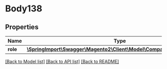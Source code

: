 # Body138

## Properties
Name | Type | Description | Notes
------------ | ------------- | ------------- | -------------
**role** | [**\SpringImport\Swagger\Magento2\Client\Model\CompanyDataRoleInterface**](CompanyDataRoleInterface.md) |  | 

[[Back to Model list]](../README.md#documentation-for-models) [[Back to API list]](../README.md#documentation-for-api-endpoints) [[Back to README]](../README.md)


